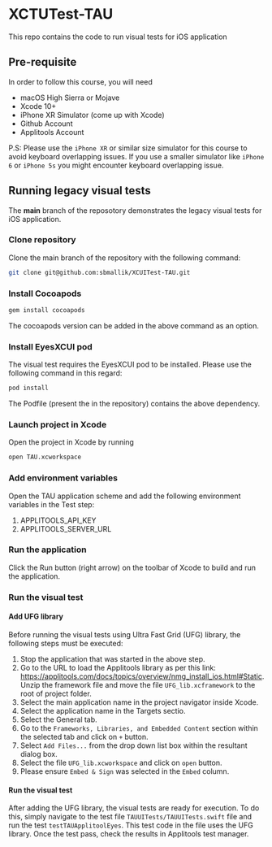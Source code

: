 # XCTUTest-TAU  

This repo contains the code to run visual tests for iOS application 

## Pre-requisite 

In order to follow this course, you will need 
 * macOS High Sierra or Mojave 
 * Xcode 10+
 * iPhone XR Simulator (come up with Xcode) 
 * Github Account
 * Applitools Account
 
 P.S: Please use the `iPhone XR` or similar size simulator for this course to avoid keyboard overlapping issues. If you use a smaller simulator like `iPhone 6` or `iPhone 5s` you might encounter keyboard overlapping issue.

## Running legacy visual tests 

The **main** branch of the reposotory demonstrates the legacy visual tests for iOS application. 

### Clone repository
Clone the main branch of the repository with the following command:
```bash
git clone git@github.com:sbmallik/XCUITest-TAU.git
```
### Install Cocoapods
```bash
gem install cocoapods
```
The cocoapods version can be added in the above command as an option.
### Install EyesXCUI pod
The visual test requires the EyesXCUI pod to be installed. Please use the following command in this regard:
```bash
pod install
```
The Podfile (present the in the repository) contains the above dependency.
### Launch project in Xcode
Open the project in Xcode by running
```bash
open TAU.xcworkspace
```
### Add environment variables
Open the TAU application scheme and add the following environment variables in the Test step: 
1. APPLITOOLS_API_KEY
1. APPLITOOLS_SERVER_URL
### Run the application
Click the Run button (right arrow) on the toolbar of Xcode to build and run the application.

### Run the visual test

#### Add UFG library
Before running the visual tests using Ultra Fast Grid (UFG) library, the following steps must be executed:
1. Stop the application that was started in the above step.
1. Go to the URL to load the Applitools library as per this link: https://applitools.com/docs/topics/overview/nmg_install_ios.html#Static. Unzip the framework file and move the file `UFG_lib.xcframework` to the root of project folder.
1. Select the main application name in the project navigator inside Xcode.
1. Select the application name in the Targets sectio.
1. Select the General tab.
1. Go to the `Frameworks, Libraries, and Embedded Content` section within the selected tab and click on `+` button.
1. Select `Add Files...` from the drop down list box within the resultant dialog box.
1. Select the file `UFG_lib.xcworkspace` and click on `open` button. 
1. Please ensure `Embed & Sign` was selected in the `Embed` column. 
#### Run the visual test
After adding the UFG library, the visual tests are ready for execution. To do this, simply navigate to the test file `TAUUITests/TAUUITests.swift` file and run the test `testTAUApplitoolEyes`. This test code in the file uses the UFG library. Once the test pass, check the results in Applitools test manager.


